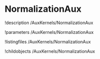 <!-- MOOSE Documentation Stub: Remove this when content is added. -->

# NormalizationAux
!description /AuxKernels/NormalizationAux

!parameters /AuxKernels/NormalizationAux

!listingfiles /AuxKernels/NormalizationAux

!childobjects /AuxKernels/NormalizationAux
